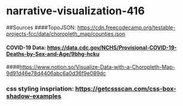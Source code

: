 # narrative-visualization-416

##Sources
####TopoJSON: https://cdn.freecodecamp.org/testable-projects-fcc/data/choropleth_map/counties.json

#### COVID-19 Data: https://data.cdc.gov/NCHS/Provisional-COVID-19-Deaths-by-Sex-and-Age/9bhg-hcku

####https://www.notion.so/Visualize-Data-with-a-Choropleth-Map-9d91d46e78d4406abc6a0d36f9e089dc

### css styling inspriation: https://getcssscan.com/css-box-shadow-examples
